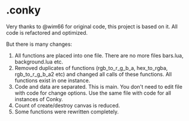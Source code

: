 # .conky
Very thanks to @wim66 for original code, this project is based on it. All code is refactored and optimized.

But there is many changes:

1. All functions are placed into one file. There are no more files bars.lua, background.lua etc.
2. Removed duplicates of functions (rgb_to_r_g_b_a, hex_to_rgba, rgb_to_r_g_b_a2 etc) and changed all calls of these functions. All functions exist in one instance.
3. Code and data are separated. This is main. You don't need to edit file with code for change options. Use the same file with code for all instances of Conky.
4. Count of create/destroy canvas is reduced.
5. Some functions were rewritten completely.
